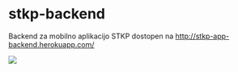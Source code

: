 # stkp-backend
Backend za mobilno aplikacijo STKP dostopen na http://stkp-app-backend.herokuapp.com/

![](https://github.com/divjad---/stkp-backend/workflows/Neprekinjena%20dostava/badge.svg)
